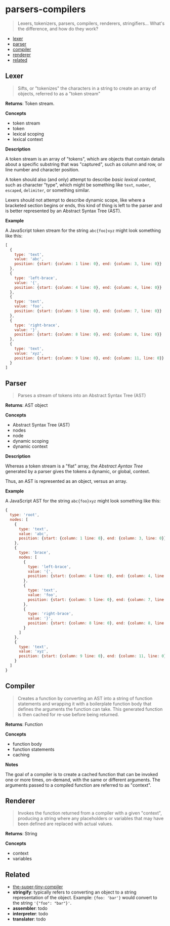 # parsers-compilers

> Lexers, tokenizers, parsers, compilers, renderers, stringifiers... What's the difference, and how do they work? 

- [lexer](#lexer)
- [parser](#parser)
- [compiler](#compiler)
- [renderer](#renderer)
- [related](#related)

## Lexer

> Sifts, or "tokenizes" the characters in a string to create an array of objects, referred to as a "token stream"

**Returns**: Token stream.

**Concepts**

- token stream
- token
- lexical scoping
- lexical context

**Description**

A token stream is an array of "tokens", which are objects that contain details about a specific substring that was "captured", such as column and row, or line number and character position.

A token should also (and only) attempt to describe _basic lexical context_, such as character "type", which might be something like `text`, `number`, `escaped`, `delimiter`, or something similar.

Lexers should not attempt to describe dynamic scope, like where a bracketed section begins or ends, this kind of thing is left to the parser and is better represented by an Abstract Syntax Tree (AST).

**Example**

A JavaScript token stream for the string `abc{foo}xyz` might look something like this:

```js
[
  {
    type: 'text',
    value: 'abc',
    position: {start: {column: 1 line: 0}, end: {column: 3, line: 0}}
  },
  {
    type: 'left-brace',
    value: '{',
    position: {start: {column: 4 line: 0}, end: {column: 4, line: 0}}
  },
  {
    type: 'text',
    value: 'foo',
    position: {start: {column: 5 line: 0}, end: {column: 7, line: 0}}
  },
  {
    type: 'right-brace',
    value: '}',
    position: {start: {column: 8 line: 0}, end: {column: 8, line: 0}}
  },
  {
    type: 'text',
    value: 'xyz',
    position: {start: {column: 9 line: 0}, end: {column: 11, line: 0}}
  }
]
```

## Parser

> Parses a stream of tokens into an Abstract Syntax Tree (AST)

**Returns**: AST object

**Concepts**

- Abstract Syntax Tree (AST)
- nodes
- node
- dynamic scoping
- dynamic context

**Description**

Whereas a token stream is a "flat" array, the _Abstract Ayntax Tree_ generated by a parser gives the tokens a dynamic, or global, context. 

Thus, an AST is represented as an object, versus an array.

**Example**

A JavaScript AST for the string `abc{foo}xyz` might look something like this:

```js
{
  type: 'root',
  nodes: [
    {
      type: 'text',
      value: 'abc',
      position: {start: {column: 1 line: 0}, end: {column: 3, line: 0}}
    },
    {
      type: 'brace',
      nodes: [
        {
          type: 'left-brace',
          value: '{',
          position: {start: {column: 4 line: 0}, end: {column: 4, line: 0}}
        },
        {
          type: 'text',
          value: 'foo',
          position: {start: {column: 5 line: 0}, end: {column: 7, line: 0}}
        },
        {
          type: 'right-brace',
          value: '}',
          position: {start: {column: 8 line: 0}, end: {column: 8, line: 0}}
        }
      ]
    },
    {
      type: 'text',
      value: 'xyz',
      position: {start: {column: 9 line: 0}, end: {column: 11, line: 0}}
    }
  ]
}
```

## Compiler

> Creates a function by converting an AST into a string of function statements and wrapping it with a boilerplate function body that defines the arguments the function can take. This generated function is then cached for re-use before being returned.

**Returns**: Function

**Concepts**

- function body
- function statements
- caching

**Notes**

The goal of a compiler is to create a cached function that can be invoked one or more times, on-demand, with the same or different arguments. The arguments passed to a compiled function are referred to as "context".

## Renderer

> Invokes the function returned from a compiler with a given "context", producing a string where any placeholders or variables that may have been defined are replaced with actual values.

**Returns**: String

**Concepts**

- context
- variables

## Related

- [the-super-tiny-compiler](https://github.com/thejameskyle/the-super-tiny-compiler)
- **stringify**: typically refers to converting an object to a string representation of the object. Example: `{foo: 'bar'}` would convert to the string `'{"foo": "bar"}'`.
- **assembler**: todo
- **interpreter**: todo
- **translater**: todo
